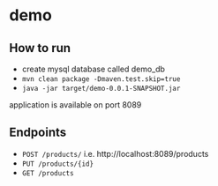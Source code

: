 # demo
## How to run
* create mysql database called demo_db
* `mvn clean package -Dmaven.test.skip=true`
* `java -jar target/demo-0.0.1-SNAPSHOT.jar`

application is available on port 8089
## Endpoints
* `POST /products/` i.e. http://localhost:8089/products
* `PUT /products/{id}`
* `GET /products`

